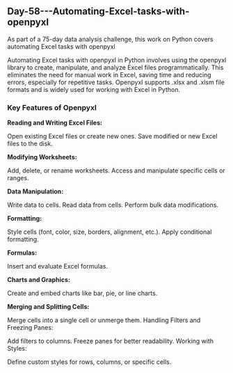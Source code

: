 ## Day-58---Automating-Excel-tasks-with-openpyxl
As part of a 75-day data analysis challenge, this work on Python covers automating Excel tasks with openpyxl

Automating Excel tasks with openpyxl in Python involves using the openpyxl library to create, manipulate, and analyze Excel files programmatically. This eliminates the need for manual work in Excel, saving time and reducing errors, especially for repetitive tasks. Openpyxl supports .xlsx and .xlsm file formats and is widely used for working with Excel in Python.

### Key Features of Openpyxl

**Reading and Writing Excel Files:**

Open existing Excel files or create new ones.
Save modified or new Excel files to the disk.

**Modifying Worksheets:**

Add, delete, or rename worksheets.
Access and manipulate specific cells or ranges.

**Data Manipulation:**

Write data to cells.
Read data from cells.
Perform bulk data modifications.

**Formatting:**

Style cells (font, color, size, borders, alignment, etc.).
Apply conditional formatting.

**Formulas:**

Insert and evaluate Excel formulas.

**Charts and Graphics:**

Create and embed charts like bar, pie, or line charts.

**Merging and Splitting Cells:**

Merge cells into a single cell or unmerge them.
Handling Filters and Freezing Panes:

Add filters to columns.
Freeze panes for better readability.
Working with Styles:

Define custom styles for rows, columns, or specific cells.
